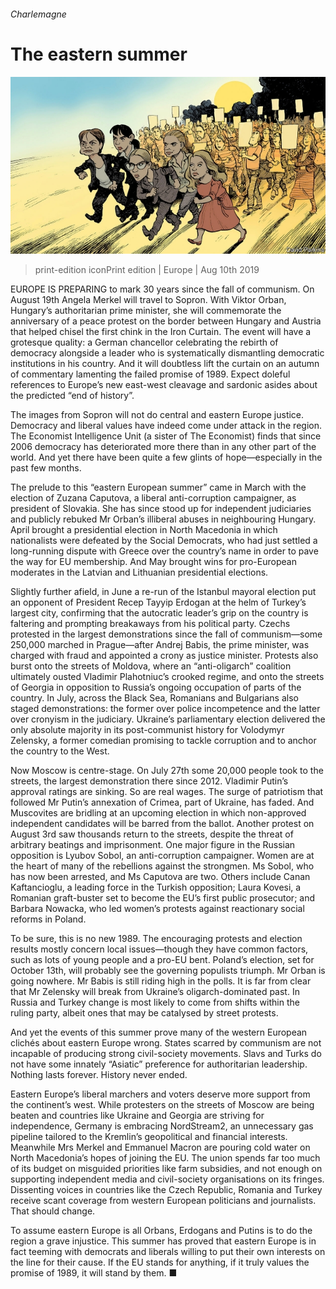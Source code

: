 ###### Charlemagne

# The eastern summer 

![image](images/20190810_EUD000.jpg) 

> print-edition iconPrint edition | Europe | Aug 10th 2019 

EUROPE IS PREPARING to mark 30 years since the fall of communism. On August 19th Angela Merkel will travel to Sopron. With Viktor Orban, Hungary’s authoritarian prime minister, she will commemorate the anniversary of a peace protest on the border between Hungary and Austria that helped chisel the first chink in the Iron Curtain. The event will have a grotesque quality: a German chancellor celebrating the rebirth of democracy alongside a leader who is systematically dismantling democratic institutions in his country. And it will doubtless lift the curtain on an autumn of commentary lamenting the failed promise of 1989. Expect doleful references to Europe’s new east-west cleavage and sardonic asides about the predicted “end of history”. 

The images from Sopron will not do central and eastern Europe justice. Democracy and liberal values have indeed come under attack in the region. The Economist Intelligence Unit (a sister of The Economist) finds that since 2006 democracy has deteriorated more there than in any other part of the world. And yet there have been quite a few glints of hope—especially in the past few months. 

The prelude to this “eastern European summer” came in March with the election of Zuzana Caputova, a liberal anti-corruption campaigner, as president of Slovakia. She has since stood up for independent judiciaries and publicly rebuked Mr Orban’s illiberal abuses in neighbouring Hungary. April brought a presidential election in North Macedonia in which nationalists were defeated by the Social Democrats, who had just settled a long-running dispute with Greece over the country’s name in order to pave the way for EU membership. And May brought wins for pro-European moderates in the Latvian and Lithuanian presidential elections. 

Slightly further afield, in June a re-run of the Istanbul mayoral election put an opponent of President Recep Tayyip Erdogan at the helm of Turkey’s largest city, confirming that the autocratic leader’s grip on the country is faltering and prompting breakaways from his political party. Czechs protested in the largest demonstrations since the fall of communism—some 250,000 marched in Prague—after Andrej Babis, the prime minister, was charged with fraud and appointed a crony as justice minister. Protests also burst onto the streets of Moldova, where an “anti-oligarch” coalition ultimately ousted Vladimir Plahotniuc’s crooked regime, and onto the streets of Georgia in opposition to Russia’s ongoing occupation of parts of the country. In July, across the Black Sea, Romanians and Bulgarians also staged demonstrations: the former over police incompetence and the latter over cronyism in the judiciary. Ukraine’s parliamentary election delivered the only absolute majority in its post-communist history for Volodymyr Zelensky, a former comedian promising to tackle corruption and to anchor the country to the West. 

Now Moscow is centre-stage. On July 27th some 20,000 people took to the streets, the largest demonstration there since 2012. Vladimir Putin’s approval ratings are sinking. So are real wages. The surge of patriotism that followed Mr Putin’s annexation of Crimea, part of Ukraine, has faded. And Muscovites are bridling at an upcoming election in which non-approved independent candidates will be barred from the ballot. Another protest on August 3rd saw thousands return to the streets, despite the threat of arbitrary beatings and imprisonment. One major figure in the Russian opposition is Lyubov Sobol, an anti-corruption campaigner. Women are at the heart of many of the rebellions against the strongmen. Ms Sobol, who has now been arrested, and Ms Caputova are two. Others include Canan Kaftancioglu, a leading force in the Turkish opposition; Laura Kovesi, a Romanian graft-buster set to become the EU’s first public prosecutor; and Barbara Nowacka, who led women’s protests against reactionary social reforms in Poland. 

To be sure, this is no new 1989. The encouraging protests and election results mostly concern local issues—though they have common factors, such as lots of young people and a pro-EU bent. Poland’s election, set for October 13th, will probably see the governing populists triumph. Mr Orban is going nowhere. Mr Babis is still riding high in the polls. It is far from clear that Mr Zelensky will break from Ukraine’s oligarch-dominated past. In Russia and Turkey change is most likely to come from shifts within the ruling party, albeit ones that may be catalysed by street protests. 

And yet the events of this summer prove many of the western European clichés about eastern Europe wrong. States scarred by communism are not incapable of producing strong civil-society movements. Slavs and Turks do not have some innately “Asiatic” preference for authoritarian leadership. Nothing lasts forever. History never ended. 

Eastern Europe’s liberal marchers and voters deserve more support from the continent’s west. While protesters on the streets of Moscow are being beaten and countries like Ukraine and Georgia are striving for independence, Germany is embracing NordStream2, an unnecessary gas pipeline tailored to the Kremlin’s geopolitical and financial interests. Meanwhile Mrs Merkel and Emmanuel Macron are pouring cold water on North Macedonia’s hopes of joining the EU. The union spends far too much of its budget on misguided priorities like farm subsidies, and not enough on supporting independent media and civil-society organisations on its fringes. Dissenting voices in countries like the Czech Republic, Romania and Turkey receive scant coverage from western European politicians and journalists. That should change. 

To assume eastern Europe is all Orbans, Erdogans and Putins is to do the region a grave injustice. This summer has proved that eastern Europe is in fact teeming with democrats and liberals willing to put their own interests on the line for their cause. If the EU stands for anything, if it truly values the promise of 1989, it will stand by them. ■ 

